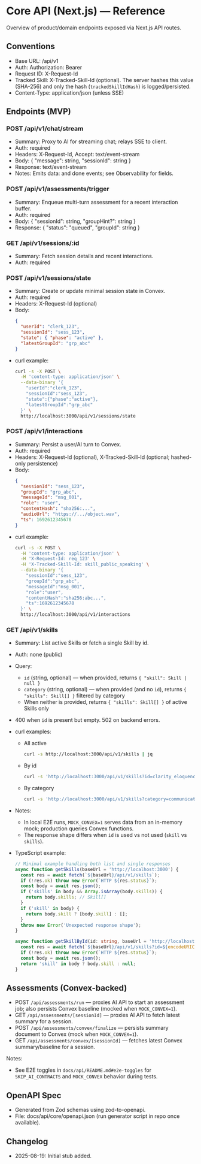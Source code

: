 # Core API (Next.js) — Reference

Overview of product/domain endpoints exposed via Next.js API routes.

## Conventions
- Base URL: /api/v1
- Auth: Authorization: Bearer <Clerk JWT>
- Request ID: X-Request-Id
- Tracked Skill: X-Tracked-Skill-Id (optional). The server hashes this value (SHA-256) and only the hash (`trackedSkillIdHash`) is logged/persisted.
- Content-Type: application/json (unless SSE)

## Endpoints (MVP)

### POST /api/v1/chat/stream
- Summary: Proxy to AI for streaming chat; relays SSE to client.
- Auth: required
- Headers: X-Request-Id, Accept: text/event-stream
- Body: { "message": string, "sessionId": string }
- Response: text/event-stream
- Notes: Emits data: and done events; see Observability for fields.

### POST /api/v1/assessments/trigger
- Summary: Enqueue multi-turn assessment for a recent interaction buffer.
- Auth: required
- Body: { "sessionId": string, "groupHint?": string }
- Response: { "status": "queued", "groupId": string }

### GET /api/v1/sessions/:id
- Summary: Fetch session details and recent interactions.
- Auth: required

### POST /api/v1/sessions/state
- Summary: Create or update minimal session state in Convex.
- Auth: required
- Headers: X-Request-Id (optional)
- Body:
  ```json
  {
    "userId": "clerk_123",
    "sessionId": "sess_123",
    "state": { "phase": "active" },
    "latestGroupId": "grp_abc"
  }
  ```
- curl example:
  ```bash
  curl -s -X POST \
    -H 'content-type: application/json' \
    --data-binary '{
      "userId":"clerk_123",
      "sessionId":"sess_123",
      "state":{"phase":"active"},
      "latestGroupId":"grp_abc"
    }' \
    http://localhost:3000/api/v1/sessions/state
  ```

### POST /api/v1/interactions
- Summary: Persist a user/AI turn to Convex.
- Auth: required
 - Headers: X-Request-Id (optional), X-Tracked-Skill-Id (optional; hashed-only persistence)
 - Body:
   ```json
   {
     "sessionId": "sess_123",
     "groupId": "grp_abc",
     "messageId": "msg_001",
     "role": "user",
     "contentHash": "sha256:...",
     "audioUrl": "https://.../object.wav",
     "ts": 1692612345678
   }
   ```
 - curl example:
   ```bash
   curl -s -X POST \
     -H 'content-type: application/json' \
     -H 'X-Request-Id: req_123' \
     -H 'X-Tracked-Skill-Id: skill_public_speaking' \
     --data-binary '{
       "sessionId":"sess_123",
       "groupId":"grp_abc",
       "messageId":"msg_001",
       "role":"user",
       "contentHash":"sha256:abc...",
       "ts":1692612345678
     }' \
     http://localhost:3000/api/v1/interactions
   ```

### GET /api/v1/skills
- Summary: List active Skills or fetch a single Skill by id.
- Auth: none (public)
- Query:
  - `id` (string, optional) — when provided, returns `{ "skill": Skill | null }`
  - `category` (string, optional) — when provided (and no `id`), returns `{ "skills": Skill[] }` filtered by category
  - When neither is provided, returns `{ "skills": Skill[] }` of active Skills only
- 400 when `id` is present but empty. 502 on backend errors.
- curl examples:
  - All active
    ```bash
    curl -s http://localhost:3000/api/v1/skills | jq
    ```
  - By id
    ```bash
    curl -s 'http://localhost:3000/api/v1/skills?id=clarity_eloquence' | jq
    ```
  - By category
    ```bash
    curl -s 'http://localhost:3000/api/v1/skills?category=communication' | jq
    ```
- Notes:
  - In local E2E runs, `MOCK_CONVEX=1` serves data from an in-memory mock; production queries Convex functions.
  - The response shape differs when `id` is used vs not used (`skill` vs `skills`).

 - TypeScript example:
   ```ts
   // Minimal example handling both list and single responses
   async function getSkills(baseUrl = 'http://localhost:3000') {
     const res = await fetch(`${baseUrl}/api/v1/skills`);
     if (!res.ok) throw new Error(`HTTP ${res.status}`);
     const body = await res.json();
     if ('skills' in body && Array.isArray(body.skills)) {
       return body.skills; // Skill[]
     }
     if ('skill' in body) {
       return body.skill ? [body.skill] : [];
     }
     throw new Error('Unexpected response shape');
   }

   async function getSkillById(id: string, baseUrl = 'http://localhost:3000') {
     const res = await fetch(`${baseUrl}/api/v1/skills?id=${encodeURIComponent(id)}`);
     if (!res.ok) throw new Error(`HTTP ${res.status}`);
     const body = await res.json();
     return 'skill' in body ? body.skill : null;
   }
   ```

## Assessments (Convex-backed)
- POST `/api/assessments/run` — proxies AI API to start an assessment job; also persists Convex baseline (mocked when `MOCK_CONVEX=1`).
- GET  `/api/assessments/[sessionId]` — proxies AI API to fetch latest summary for a session.
- POST `/api/assessments/convex/finalize` — persists summary document to Convex (mock when `MOCK_CONVEX=1`).
- GET  `/api/assessments/convex/[sessionId]` — fetches latest Convex summary/baseline for a session.

Notes:
- See E2E toggles in `docs/api/README.md#e2e-toggles` for `SKIP_AI_CONTRACTS` and `MOCK_CONVEX` behavior during tests.

## OpenAPI Spec
- Generated from Zod schemas using zod-to-openapi.
- File: docs/api/core/openapi.json (run generator script in repo once available).

## Changelog
- 2025-08-19: Initial stub added.
